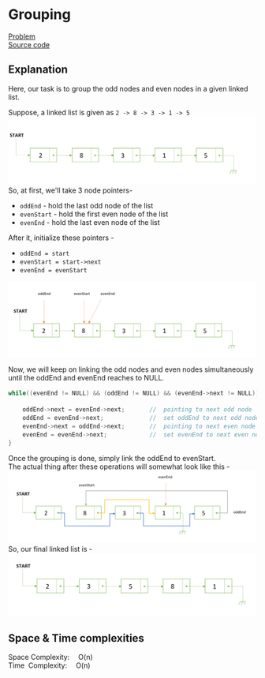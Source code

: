 # Grouping
[Problem](https://github.com/dscnsec/DSC-NSEC-Algorithms/blob/master/5.%20Linked%20List/grouping/grouping.md)  
[Source code](https://github.com/dscnsec/DSC-NSEC-Algorithms/blob/master/5.%20Linked%20List/grouping/%5BCPP%5Dgrouping_csubhradipta.cpp)  
## Explanation
Here, our task is to group the odd nodes and even nodes in a given linked list.

Suppose, a linked list is given as
``2 -> 8 -> 3 -> 1 -> 5``
![LLgrp1](images/grp1.png)
So, at first, we'll take 3 node pointers-  
 - ``oddEnd`` - hold the last odd node of the list
 - ``evenStart``  - hold the first even node of the list
 -  ``evenEnd`` - hold the last even node of the list

After it, initialize these pointers - 
- ``oddEnd = start``   
- ``evenStart = start->next``    
-  ``evenEnd = evenStart``   

![LLgrp2](images/grp2.png)

Now, we will keep on linking the odd nodes and even nodes simultaneously until the oddEnd and evenEnd reaches to NULL.
```cpp
while((evenEnd != NULL) && (oddEnd != NULL) && (evenEnd->next != NULL)){

	oddEnd->next = evenEnd->next;       //  pointing to next odd node
	oddEnd = evenEnd->next;             //  set oddEnd to next odd node
	evenEnd->next = oddEnd->next;       //  pointing to next even node
	evenEnd = evenEnd->next;            //  set evenEnd to next even node
}
```
Once the grouping is done, simply link the oddEnd to evenStart.  
The actual thing after these operations will somewhat look like this -  
![LLgrp3](images/grp3.png)
So, our final linked list is -  
![LLgrp4](images/grp4.png)

 ## Space & Time complexities
Space Complexity: &emsp;O(n)  
Time &nbsp;Complexity: &emsp;O(n)

